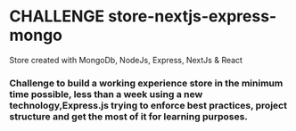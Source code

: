 # CHALLENGE store-nextjs-express-mongo
Store created with MongoDb, NodeJs, Express, NextJs &amp; React

### Challenge to build a working experience store in the minimum time possible, less than a week using a new technology,Express.js trying to enforce best practices, project structure and get the most of it for learning purposes.
